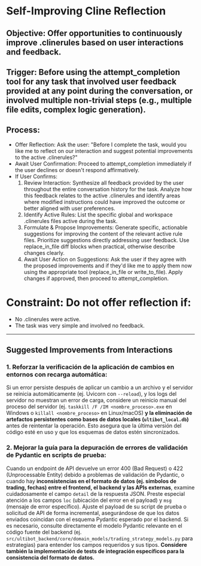 # Self-Improving Cline Reflection

## Objective: Offer opportunities to continuously improve .clinerules based on user interactions and feedback.

## Trigger: Before using the attempt_completion tool for any task that involved user feedback provided at any point during the conversation, or involved multiple non-trivial steps (e.g., multiple file edits, complex logic generation).

## Process:
- Offer Reflection: Ask the user: "Before I complete the task, would you like me to reflect on our interaction and suggest potential improvements to the active .clinerules?"
- Await User Confirmation: Proceed to attempt_completion immediately if the user declines or doesn't respond affirmatively.
- If User Confirms: 
    1. Review Interaction: Synthesize all feedback provided by the user throughout the entire conversation history for the task. Analyze how this feedback relates to the active .clinerules and identify areas where modified instructions could have improved the outcome or better aligned with user preferences. 
    2. Identify Active Rules: List the specific global and workspace .clinerules files active during the task. 
    3. Formulate & Propose Improvements: Generate specific, actionable suggestions for improving the content of the relevant active rule files. Prioritize suggestions directly addressing user feedback. Use replace_in_file diff blocks when practical, otherwise describe changes clearly. 
    4. Await User Action on Suggestions: Ask the user if they agree with the proposed improvements and if they'd like me to apply them now using the appropriate tool (replace_in_file or write_to_file). Apply changes if approved, then proceed to attempt_completion.

# Constraint: Do not offer reflection if:
- No .clinerules were active.
- The task was very simple and involved no feedback.

---

## Suggested Improvements from Interactions

### 1. Reforzar la verificación de la aplicación de cambios en entornos con recarga automática:
Si un error persiste después de aplicar un cambio a un archivo y el servidor se reinicia automáticamente (ej. Uvicorn con `--reload`), y los logs del servidor no muestran un error de carga, considere un reinicio manual del proceso del servidor (ej. `taskkill /F /IM <nombre_proceso>.exe` en Windows o `killall <nombre_proceso>` en Linux/macOS) **y la eliminación de artefactos persistentes como bases de datos locales (`ultibot_local.db`)** antes de reintentar la operación. Esto asegura que la última versión del código esté en uso y que los esquemas de datos estén sincronizados.

### 2. Mejorar la guía para la depuración de errores de validación de Pydantic en scripts de prueba:
Cuando un endpoint de API devuelve un error 400 (Bad Request) o 422 (Unprocessable Entity) debido a problemas de validación de Pydantic, o cuando hay **inconsistencias en el formato de datos (ej. símbolos de trading, fechas) entre el frontend, el backend y las APIs externas**, examine cuidadosamente el campo `detail` de la respuesta JSON. Preste especial atención a los campos `loc` (ubicación del error en el payload) y `msg` (mensaje de error específico). Ajuste el payload de su script de prueba o solicitud de API de forma incremental, asegurándose de que los datos enviados coincidan con el esquema Pydantic esperado por el backend. Si es necesario, consulte directamente el modelo Pydantic relevante en el código fuente del backend (ej. `src/ultibot_backend/core/domain_models/trading_strategy_models.py` para estrategias) para entender los campos requeridos y sus tipos. **Considere también la implementación de tests de integración específicos para la consistencia del formato de datos.**
